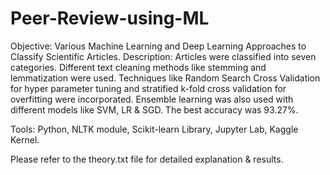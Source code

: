 # Peer-Review-using-ML

Objective: Various Machine Learning and Deep Learning Approaches to Classify Scientific Articles.
Description: Articles were classified into seven categories. Different text cleaning methods like stemming and lemmatization were used. Techniques like Random Search Cross Validation for hyper parameter tuning and stratified k-fold cross validation for overfitting were incorporated. Ensemble learning was also used with different models like SVM, LR & SGD. The best accuracy was 93.27%.

Tools: Python, NLTK module, Scikit-learn Library, Jupyter Lab, Kaggle Kernel.

Please refer to the theory.txt file for detailed explanation &amp; results.
